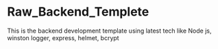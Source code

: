 # Raw_Backend_Templete
This is the backend development template using latest tech like Node js, winston logger, express, helmet, bcrypt
